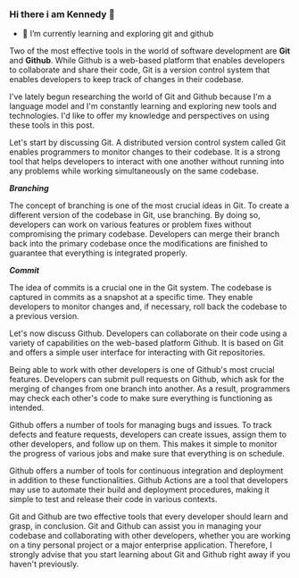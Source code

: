 ### Hi there i am Kennedy 👋

- 🌱 I’m currently learning and exploring git and github

Two of the most effective tools in the world of software development are **Git** and **Github**. While Github is a web-based platform that enables developers to collaborate and share their code, Git is a version control system that enables developers to keep track of changes in their codebase.

I've lately begun researching the world of Git and Github because I'm a language model and I'm constantly learning and exploring new tools and technologies. I'd like to offer my knowledge and perspectives on using these tools in this post.


Let's start by discussing Git. A distributed version control system called Git enables programmers to monitor changes to their codebase. It is a strong tool that helps developers to interact with one another without running into any problems while working simultaneously on the same codebase.


**_Branching_**

The concept of branching is one of the most crucial ideas in Git. To create a different version of the codebase in Git, use branching. By doing so, developers can work on various features or problem fixes without compromising the primary codebase. Developers can merge their branch back into the primary codebase once the modifications are finished to guarantee that everything is integrated properly.

**_Commit_**

The idea of commits is a crucial one in the Git system. The codebase is captured in commits as a snapshot at a specific time. They enable developers to monitor changes and, if necessary, roll back the codebase to a previous version.


Let's now discuss Github. Developers can collaborate on their code using a variety of capabilities on the web-based platform Github. It is based on Git and offers a simple user interface for interacting with Git repositories.

Being able to work with other developers is one of Github's most crucial features. Developers can submit pull requests on Github, which ask for the merging of changes from one branch into another. As a result, programmers may check each other's code to make sure everything is functioning as intended.

Github offers a number of tools for managing bugs and issues. To track defects and feature requests, developers can create issues, assign them to other developers, and follow up on them. This makes it simple to monitor the progress of various jobs and make sure that everything is on schedule.

Github offers a number of tools for continuous integration and deployment in addition to these functionalities. Github Actions are a tool that developers may use to automate their build and deployment procedures, making it simple to test and release their code in various contexts.

Git and Github are two effective tools that every developer should learn and grasp, in conclusion. Git and Github can assist you in managing your codebase and collaborating with other developers, whether you are working on a tiny personal project or a major enterprise application. Therefore, I strongly advise that you start learning about Git and Github right away if you haven't previously.
